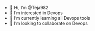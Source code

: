 - 👋 Hi, I’m @Teja982
- 👀 I’m interested in Devops
- 🌱 I’m currently learning all Devops tools
- 💞️ I’m looking to collaborate on Devops

<!---
Teja982/Teja982 is a ✨ special ✨ repository because its `README.md` (this file) appears on your GitHub profile.
You can click the Preview link to take a look at your changes.
--->
